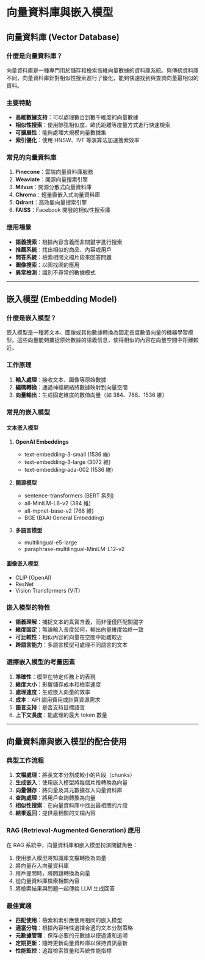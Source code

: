 # 向量資料庫與嵌入模型

## 向量資料庫 (Vector Database)

### 什麼是向量資料庫？

向量資料庫是一種專門用於儲存和檢索高維向量數據的資料庫系統。與傳統資料庫不同，向量資料庫針對相似性搜索進行了優化，能夠快速找到與查詢向量最相似的資料。

### 主要特點

- **高維數據支持**：可以處理數百到數千維度的向量數據
- **相似性搜索**：使用餘弦相似度、歐氏距離等度量方式進行快速檢索
- **可擴展性**：能夠處理大規模向量數據集
- **索引優化**：使用 HNSW、IVF 等演算法加速搜索效率

### 常見的向量資料庫

1. **Pinecone**：雲端向量資料庫服務
2. **Weaviate**：開源向量搜索引擎
3. **Milvus**：開源分散式向量資料庫
4. **Chroma**：輕量級嵌入式向量資料庫
5. **Qdrant**：高效能向量搜索引擎
6. **FAISS**：Facebook 開發的相似性搜索庫

### 應用場景

- **語義搜索**：根據內容含義而非關鍵字進行搜索
- **推薦系統**：找出相似的商品、內容或用戶
- **問答系統**：檢索相關文檔片段來回答問題
- **圖像搜索**：以圖找圖的應用
- **異常檢測**：識別不尋常的數據模式

---

## 嵌入模型 (Embedding Model)

### 什麼是嵌入模型？

嵌入模型是一種將文本、圖像或其他數據轉換為固定長度數值向量的機器學習模型。這些向量能夠捕捉原始數據的語義信息，使得相似的內容在向量空間中距離較近。

### 工作原理

1. **輸入處理**：接收文本、圖像等原始數據
2. **編碼轉換**：通過神經網絡將數據映射到向量空間
3. **向量輸出**：生成固定維度的數值向量（如 384、768、1536 維）

### 常見的嵌入模型

#### 文本嵌入模型

1. **OpenAI Embeddings**
   - text-embedding-3-small (1536 維)
   - text-embedding-3-large (3072 維)
   - text-embedding-ada-002 (1536 維)

2. **開源模型**
   - sentence-transformers (BERT 系列)
   - all-MiniLM-L6-v2 (384 維)
   - all-mpnet-base-v2 (768 維)
   - BGE (BAAI General Embedding)

3. **多語言模型**
   - multilingual-e5-large
   - paraphrase-multilingual-MiniLM-L12-v2

#### 圖像嵌入模型

- CLIP (OpenAI)
- ResNet
- Vision Transformers (ViT)

### 嵌入模型的特性

- **語義理解**：捕捉文本的真實含義，而非僅僅匹配關鍵字
- **維度固定**：無論輸入長度如何，輸出向量維度始終一致
- **可比較性**：相似內容的向量在空間中距離較近
- **跨語言能力**：多語言模型可處理不同語言的文本

### 選擇嵌入模型的考量因素

1. **準確性**：模型在特定任務上的表現
2. **維度大小**：影響儲存成本和檢索速度
3. **處理速度**：生成嵌入向量的效率
4. **成本**：API 調用費用或計算資源需求
5. **語言支持**：是否支持目標語言
6. **上下文長度**：能處理的最大 token 數量

---

## 向量資料庫與嵌入模型的配合使用

### 典型工作流程

1. **文檔處理**：將長文本分割成較小的片段（chunks）
2. **生成嵌入**：使用嵌入模型將每個片段轉換為向量
3. **向量儲存**：將向量及其元數據存入向量資料庫
4. **查詢處理**：將用戶查詢轉換為向量
5. **相似性搜索**：在向量資料庫中找出最相關的片段
6. **結果返回**：提供最相關的文檔內容

### RAG (Retrieval-Augmented Generation) 應用

在 RAG 系統中，向量資料庫和嵌入模型扮演關鍵角色：

1. 使用嵌入模型將知識庫文檔轉換為向量
2. 將向量存入向量資料庫
3. 用戶提問時，將問題轉換為向量
4. 從向量資料庫檢索相關內容
5. 將檢索結果與問題一起傳給 LLM 生成回答

### 最佳實踐

- **匹配使用**：檢索和索引應使用相同的嵌入模型
- **適當分塊**：根據內容特性選擇合適的文本分割策略
- **元數據管理**：保存必要的元數據以便過濾和追溯
- **定期更新**：隨時更新向量資料庫以保持資訊最新
- **性能監控**：追蹤檢索質量和系統性能指標
